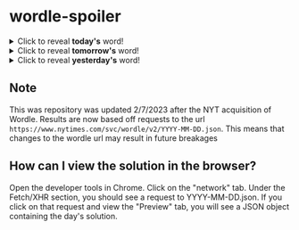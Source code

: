 # wordle-spoiler

<details>
  <summary>Click to reveal <b>today's</b> word!</summary>
  <br>
  <b> touch </b>
</details>

<details>
  <summary>Click to reveal <b>tomorrow's</b> word!</summary>
  <br>
  <b> slope </b>
</details>

<details>
  <summary>Click to reveal <b>yesterday's</b> word!</summary>
  <br>
  <b> built </b>
</details>

## Note
This was repository was updated 2/7/2023 after the NYT acquisition of Wordle. Results are now based off requests to the url `https://www.nytimes.com/svc/wordle/v2/YYYY-MM-DD.json`. This means that changes to the wordle url may result in future breakages

## How can I view the solution in the browser?
Open the developer tools in Chrome. Click on the "network" tab. Under the Fetch/XHR section, you should see a request to YYYY-MM-DD.json. If you click on that request and view the "Preview" tab, you will see a JSON object containing the day's solution.